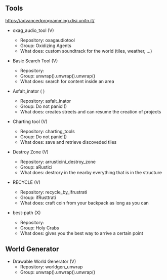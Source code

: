 ## Tools

https://advancedprogramming.disi.unitn.it/

- oxag_audio_tool (V)
    - Repository: oxagaudiotool
    - Group: Oxidizing Agents
    - What does: custom soundtrack for the world (tiles, weather, ...)

- Basic Search Tool (V) 
    - Repository: 
    - Group: unwrap().unwrap().unwrap()
    - What does: search for content inside an area

- Asfalt_inator ( )
    - Repository: asfalt_inator
    - Group: Do not panic!()
    - What does: creates streets and can resume the creation of projects

- Charting tool (V)
    - Repository: charting_tools
    - Group: Do not panic!()
    - What does: save and retrieve discoveded tiles

- Destroy Zone (V)
    - Repository: arrusticini_destroy_zone
    - Group: aRustici
    - What does: destrory in the nearby everything that is in the structure

- RECYCLE (V)
    - Repository: recycle_by_ifrustrati
    - Group: ifRusttrati
    - What does: craft coin from your backpack as long as you can

- best-path (X)
    - Repository: 
    - Group: Holy Crabs
    - What does: gives you the best way to arrive a certain point

## World Generator

- Drawable World Generator (V)
    - Repository: worldgen_unwrap
    - Group: unwrap().unwrap().unwrap()
